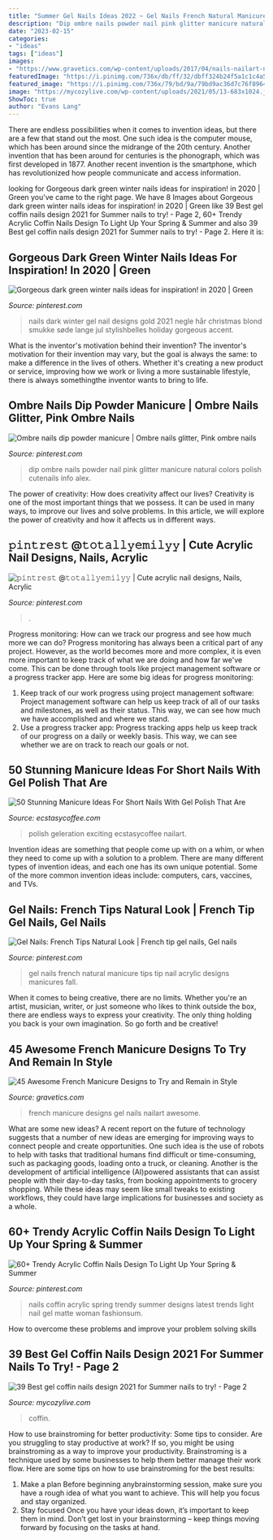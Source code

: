 ```yaml
---
title: "Summer Gel Nails Ideas 2022 ~ Gel Nails French Natural Manicure Tips Tip Nail Acrylic Designs Manicures Fall"
description: "Dip ombre nails powder nail pink glitter manicure natural colors polish cutenails info alex"
date: "2023-02-15"
categories:
- "ideas"
tags: ["ideas"]
images:
- "https://www.gravetics.com/wp-content/uploads/2017/04/nails-nailart-naildesign-frenchmanicure-gel.jpg"
featuredImage: "https://i.pinimg.com/736x/db/ff/32/dbff324b24f5a1c1c4a5759e5526bd3d.jpg"
featured_image: "https://i.pinimg.com/736x/79/bd/9a/79bd9ac36d7c76f8964ca65ef72423aa.jpg"
image: "https://mycozylive.com/wp-content/uploads/2021/05/13-683x1024.jpg"
ShowToc: true
author: "Evans Lang"
---
```



There are endless possibilities when it comes to invention ideas, but there are a few that stand out the most. One such idea is the computer mouse, which has been around since the midrange of the 20th century. Another invention that has been around for centuries is the phonograph, which was first developed in 1877. Another recent invention is the smartphone, which has revolutionized how people communicate and access information.

	

		
looking for Gorgeous dark green winter nails ideas for inspiration! in 2020 | Green you've came to the right page. We have 8 Images about Gorgeous dark green winter nails ideas for inspiration! in 2020 | Green like 39 Best gel coffin nails design 2021 for Summer nails to try! - Page 2, 60+ Trendy Acrylic Coffin Nails Design To Light Up Your Spring &amp; Summer and also 39 Best gel coffin nails design 2021 for Summer nails to try! - Page 2. Here it is:
		
    
## Gorgeous Dark Green Winter Nails Ideas For Inspiration! In 2020 | Green

<img loading=lazy src="https://i.pinimg.com/736x/79/bd/9a/79bd9ac36d7c76f8964ca65ef72423aa.jpg" onerror="this.onerror=null;this.src='https://tse2.mm.bing.net/th?id=OIP.AUvUZ-1vBXUcPgKz9cbFVAHaOq&amp;pid=15.1';" alt="Gorgeous dark green winter nails ideas for inspiration! in 2020 | Green">

_Source: pinterest.com_

>nails dark winter gel nail designs gold 2021 negle hår christmas blond smukke søde lange jul stylishbelles holiday gorgeous accent. 

	

What is the inventor's motivation behind their invention?
The inventor's motivation for their invention may vary, but the goal is always the same: to make a difference in the lives of others. Whether it's creating a new product or service, improving how we work or living a more sustainable lifestyle, there is always somethingthe inventor wants to bring to life.

    
## Ombre Nails Dip Powder Manicure | Ombre Nails Glitter, Pink Ombre Nails

<img loading=lazy src="https://i.pinimg.com/736x/6d/c7/69/6dc769b302995e858425898e4693d871.jpg" onerror="this.onerror=null;this.src='https://tse3.mm.bing.net/th?id=OIP.JO_4-b1koc4anL-qGSNBuAHaJ3&amp;pid=15.1';" alt="Ombre nails dip powder manicure | Ombre nails glitter, Pink ombre nails">

_Source: pinterest.com_

>dip ombre nails powder nail pink glitter manicure natural colors polish cutenails info alex. 

	

The power of creativity: How does creativity affect our lives?
Creativity is one of the most important things that we possess. It can be used in many ways, to improve our lives and solve problems. In this article, we will explore the power of creativity and how it affects us in different ways.

    
## 𝚙𝚒𝚗𝚝𝚛𝚎𝚜𝚝 @𝚝𝚘𝚝𝚊𝚕𝚕𝚢𝚎𝚖𝚒𝚕𝚢𝚢 | Cute Acrylic Nail Designs, Nails, Acrylic

<img loading=lazy src="https://i.pinimg.com/736x/ec/61/95/ec6195d1d3fcb7ec701aabf0124693b6.jpg" onerror="this.onerror=null;this.src='https://tse4.mm.bing.net/th?id=OIP.mdN9p1KcUnZfQWWxh_9cxgHaKp&amp;pid=15.1';" alt="𝚙𝚒𝚗𝚝𝚛𝚎𝚜𝚝 @𝚝𝚘𝚝𝚊𝚕𝚕𝚢𝚎𝚖𝚒𝚕𝚢𝚢 | Cute acrylic nail designs, Nails, Acrylic">

_Source: pinterest.com_

>. 

	

Progress monitoring: How can we track our progress and see how much more we can do?
Progress monitoring has always been a critical part of any project. However, as the world becomes more and more complex, it is even more important to keep track of what we are doing and how far we've come. This can be done through tools like project management software or a progress tracker app. Here are some big ideas for progress monitoring: 
1. Keep track of our work progress using project management software: Project management software can help us keep track of all of our tasks and milestones, as well as their status. This way, we can see how much we have accomplished and where we stand. 
2. Use a progress tracker app: Progress tracking apps help us keep track of our progress on a daily or weekly basis. This way, we can see whether we are on track to reach our goals or not. 

    
## 50 Stunning Manicure Ideas For Short Nails With Gel Polish That Are

<img loading=lazy src="https://www.ecstasycoffee.com/wp-content/uploads/2016/09/Jessica-GELeration-with-glitter-accent-finger..jpg" onerror="this.onerror=null;this.src='https://tse4.mm.bing.net/th?id=OIP.tbZlOgCJv8nnPD1QQvHs2gHaJ4&amp;pid=15.1';" alt="50 Stunning Manicure Ideas For Short Nails With Gel Polish That Are">

_Source: ecstasycoffee.com_

>polish geleration exciting ecstasycoffee nailart. 

	

Invention ideas are something that people come up with on a whim, or when they need to come up with a solution to a problem. There are many different types of invention ideas, and each one has its own unique potential. Some of the more common invention ideas include: computers, cars, vaccines, and TVs.

    
## Gel Nails: French Tips Natural Look | French Tip Gel Nails, Gel Nails

<img loading=lazy src="https://i.pinimg.com/736x/81/94/77/819477f0a7ec19627de0161e8581e1c0--gel-nails-french-french-manicures.jpg" onerror="this.onerror=null;this.src='https://tse3.mm.bing.net/th?id=OIP.OTd708iVc9MhMA1mGrSa8wHaJ3&amp;pid=15.1';" alt="Gel Nails: French Tips Natural Look | French tip gel nails, Gel nails">

_Source: pinterest.com_

>gel nails french natural manicure tips tip nail acrylic designs manicures fall. 

	

When it comes to being creative, there are no limits. Whether you're an artist, musician, writer, or just someone who likes to think outside the box, there are endless ways to express your creativity. The only thing holding you back is your own imagination. So go forth and be creative!

    
## 45 Awesome French Manicure Designs To Try And Remain In Style

<img loading=lazy src="https://www.gravetics.com/wp-content/uploads/2017/04/nails-nailart-naildesign-frenchmanicure-gel.jpg" onerror="this.onerror=null;this.src='https://tse3.mm.bing.net/th?id=OIP.wdEGR1WUYaDjYHOOmgy8bAHaHa&amp;pid=15.1';" alt="45 Awesome French Manicure Designs to Try and Remain in Style">

_Source: gravetics.com_

>french manicure designs gel nails nailart awesome. 

	

What are some new ideas?
A recent report on the future of technology suggests that a number of new ideas are emerging for improving ways to connect people and create opportunities. One such idea is the use of robots to help with tasks that traditional humans find difficult or time-consuming, such as packaging goods, loading onto a truck, or cleaning. Another is the development of artificial intelligence (AI)powered assistants that can assist people with their day-to-day tasks, from booking appointments to grocery shopping. While these ideas may seem like small tweaks to existing workflows, they could have large implications for businesses and society as a whole.

    
## 60+ Trendy Acrylic Coffin Nails Design To Light Up Your Spring &amp; Summer

<img loading=lazy src="https://i.pinimg.com/736x/db/ff/32/dbff324b24f5a1c1c4a5759e5526bd3d.jpg" onerror="this.onerror=null;this.src='https://tse1.mm.bing.net/th?id=OIP._vDqf7NRdk5NZtjljnBdjgHaKd&amp;pid=15.1';" alt="60+ Trendy Acrylic Coffin Nails Design To Light Up Your Spring &amp; Summer">

_Source: pinterest.com_

>nails coffin acrylic spring trendy summer designs latest trends light nail gel matte woman fashionsum. 

	

How to overcome these problems and improve your problem solving skills
 

    
## 39 Best Gel Coffin Nails Design 2021 For Summer Nails To Try! - Page 2

<img loading=lazy src="https://mycozylive.com/wp-content/uploads/2021/05/13-683x1024.jpg" onerror="this.onerror=null;this.src='https://tse2.mm.bing.net/th?id=OIP.dzt52vdBR__bazcKQzpPxgHaLG&amp;pid=15.1';" alt="39 Best gel coffin nails design 2021 for Summer nails to try! - Page 2">

_Source: mycozylive.com_

>coffin. 

	

How to use brainstroming for better productivity: Some tips to consider.
Are you struggling to stay productive at work? If so, you might be using brainstroming as a way to improve your productivity. Brainstroming is a technique used by some businesses to help them better manage their work flow. Here are some tips on how to use brainstroming for the best results: 
1) Make a plan 
Before beginning anybrainstorming session, make sure you have a rough idea of what you want to achieve. This will help you focus and stay organized. 
2) Stay focused 
Once you have your ideas down, it’s important to keep them in mind. Don’t get lost in your brainstorming – keep things moving forward by focusing on the tasks at hand.

